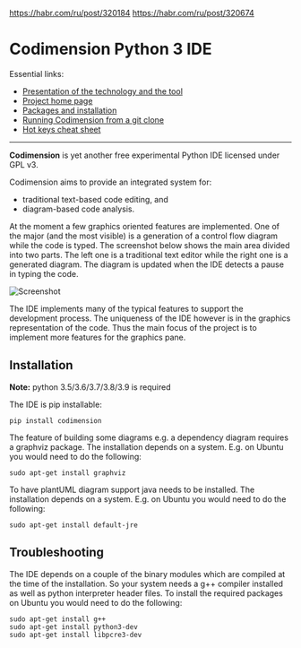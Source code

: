 https://habr.com/ru/post/320184
https://habr.com/ru/post/320674

# Codimension Python 3 IDE

Essential links:

- [Presentation of the technology and the tool](http://codimension.org/documentation/visualization-technology/python-code-visualization.html)
- [Project home page](http://codimension.org/)
- [Packages and installation](http://codimension.org/download/linuxdownload.html)
- [Running Codimension from a git clone](http://codimension.org/download/runfromgit.html)
- [Hot keys cheat sheet](http://codimension.org/documentation/cheatsheet.html)

---

**Codimension** is yet another free experimental Python IDE licensed under GPL v3.

Codimension aims to provide an integrated system for:

- traditional text-based code editing, and
- diagram-based code analysis.

At the moment a few graphics oriented features are implemented.
One of the major (and the most visible) is a generation of a control flow diagram
while the code is typed. The screenshot below shows the main area divided into two parts.
The left one is a traditional text editor while the right one is a generated diagram.
The diagram is updated when the IDE detects a pause in typing the code.

![Screenshot](doc/www/codimension.org/assets/cdm/images/habr/overview.png)

The IDE implements many of the typical features to support the development process.
The uniqueness of the IDE however is in the graphics representation of the code.
Thus the main focus of the project is to implement more features for the graphics pane.


## Installation

**Note:** python 3.5/3.6/3.7/3.8/3.9 is required

The IDE is pip installable:

```shell
pip install codimension
```

The feature of building some diagrams e.g. a dependency diagram requires a graphviz
package. The installation depends on a system. E.g. on Ubuntu you would need
to do the following:

```shell
sudo apt-get install graphviz
```

To have plantUML diagram support java needs to be installed. The installation depends
on a system. E.g. on Ubuntu you would need to do the following:


```shell
sudo apt-get install default-jre
```


## Troubleshooting

The IDE depends on a couple of the binary modules which are compiled at the
time of the installation. So your system needs a g++ compiler installed as well
as python interpreter header files. To install the required packages on Ubuntu you
would need to do the following:

```shell
sudo apt-get install g++
sudo apt-get install python3-dev
sudo apt-get install libpcre3-dev
```

